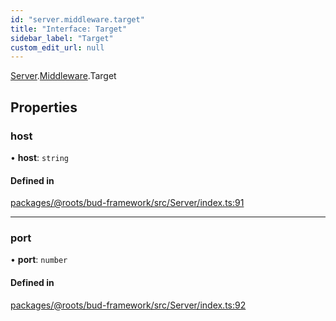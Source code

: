 ```yaml
---
id: "server.middleware.target"
title: "Interface: Target"
sidebar_label: "Target"
custom_edit_url: null
---
```


[Server](../modules/server.md).[Middleware](../modules/server.middleware.md).Target

## Properties

### host

• **host**: `string`

#### Defined in

[packages/@roots/bud-framework/src/Server/index.ts:91](https://github.com/roots/bud/blob/aefb67c5/packages/@roots/bud-framework/src/Server/index.ts#L91)

___

### port

• **port**: `number`

#### Defined in

[packages/@roots/bud-framework/src/Server/index.ts:92](https://github.com/roots/bud/blob/aefb67c5/packages/@roots/bud-framework/src/Server/index.ts#L92)

